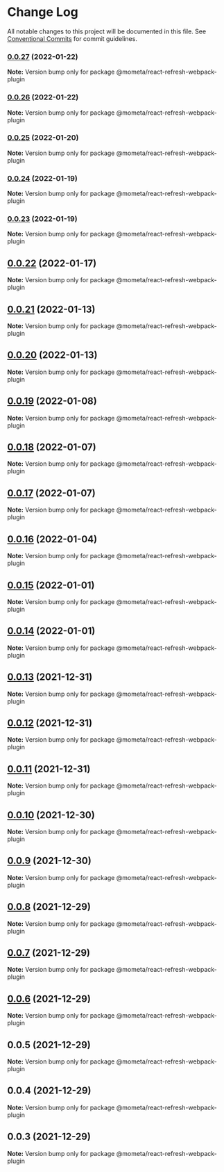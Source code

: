 # Change Log

All notable changes to this project will be documented in this file.
See [Conventional Commits](https://conventionalcommits.org) for commit guidelines.

### [0.0.27](https://github.com/imcuttle/mometa/compare/v0.0.26...v0.0.27) (2022-01-22)

**Note:** Version bump only for package @mometa/react-refresh-webpack-plugin

### [0.0.26](https://github.com/imcuttle/mometa/compare/v0.0.25...v0.0.26) (2022-01-22)

**Note:** Version bump only for package @mometa/react-refresh-webpack-plugin

### [0.0.25](https://github.com/imcuttle/mometa/compare/v0.0.24...v0.0.25) (2022-01-20)

**Note:** Version bump only for package @mometa/react-refresh-webpack-plugin

### [0.0.24](https://github.com/imcuttle/mometa/compare/v0.0.23...v0.0.24) (2022-01-19)

**Note:** Version bump only for package @mometa/react-refresh-webpack-plugin

### [0.0.23](https://github.com/imcuttle/mometa/compare/v0.0.22...v0.0.23) (2022-01-19)

**Note:** Version bump only for package @mometa/react-refresh-webpack-plugin

## [0.0.22](https://github.com/pmmmwh/react-refresh-webpack-plugin/compare/v0.0.21...v0.0.22) (2022-01-17)

**Note:** Version bump only for package @mometa/react-refresh-webpack-plugin

## [0.0.21](https://github.com/pmmmwh/react-refresh-webpack-plugin/compare/v0.0.20...v0.0.21) (2022-01-13)

**Note:** Version bump only for package @mometa/react-refresh-webpack-plugin

## [0.0.20](https://github.com/pmmmwh/react-refresh-webpack-plugin/compare/v0.0.19...v0.0.20) (2022-01-13)

**Note:** Version bump only for package @mometa/react-refresh-webpack-plugin

## [0.0.19](https://github.com/pmmmwh/react-refresh-webpack-plugin/compare/v0.0.18...v0.0.19) (2022-01-08)

**Note:** Version bump only for package @mometa/react-refresh-webpack-plugin

## [0.0.18](https://github.com/pmmmwh/react-refresh-webpack-plugin/compare/v0.0.17...v0.0.18) (2022-01-07)

**Note:** Version bump only for package @mometa/react-refresh-webpack-plugin

## [0.0.17](https://github.com/pmmmwh/react-refresh-webpack-plugin/compare/v0.0.16...v0.0.17) (2022-01-07)

**Note:** Version bump only for package @mometa/react-refresh-webpack-plugin

## [0.0.16](https://github.com/pmmmwh/react-refresh-webpack-plugin/compare/v0.0.15...v0.0.16) (2022-01-04)

**Note:** Version bump only for package @mometa/react-refresh-webpack-plugin

## [0.0.15](https://github.com/pmmmwh/react-refresh-webpack-plugin/compare/v0.0.14...v0.0.15) (2022-01-01)

**Note:** Version bump only for package @mometa/react-refresh-webpack-plugin

## [0.0.14](https://github.com/pmmmwh/react-refresh-webpack-plugin/compare/v0.0.13...v0.0.14) (2022-01-01)

**Note:** Version bump only for package @mometa/react-refresh-webpack-plugin

## [0.0.13](https://github.com/pmmmwh/react-refresh-webpack-plugin/compare/v0.0.12...v0.0.13) (2021-12-31)

**Note:** Version bump only for package @mometa/react-refresh-webpack-plugin

## [0.0.12](https://github.com/pmmmwh/react-refresh-webpack-plugin/compare/v0.0.11...v0.0.12) (2021-12-31)

**Note:** Version bump only for package @mometa/react-refresh-webpack-plugin

## [0.0.11](https://github.com/pmmmwh/react-refresh-webpack-plugin/compare/v0.0.10...v0.0.11) (2021-12-31)

**Note:** Version bump only for package @mometa/react-refresh-webpack-plugin

## [0.0.10](https://github.com/pmmmwh/react-refresh-webpack-plugin/compare/v0.0.9...v0.0.10) (2021-12-30)

**Note:** Version bump only for package @mometa/react-refresh-webpack-plugin

## [0.0.9](https://github.com/pmmmwh/react-refresh-webpack-plugin/compare/v0.0.8...v0.0.9) (2021-12-30)

**Note:** Version bump only for package @mometa/react-refresh-webpack-plugin

## [0.0.8](https://github.com/pmmmwh/react-refresh-webpack-plugin/compare/v0.0.7...v0.0.8) (2021-12-29)

**Note:** Version bump only for package @mometa/react-refresh-webpack-plugin

## [0.0.7](https://github.com/pmmmwh/react-refresh-webpack-plugin/compare/v0.0.6...v0.0.7) (2021-12-29)

**Note:** Version bump only for package @mometa/react-refresh-webpack-plugin

## [0.0.6](https://github.com/pmmmwh/react-refresh-webpack-plugin/compare/v0.0.5...v0.0.6) (2021-12-29)

**Note:** Version bump only for package @mometa/react-refresh-webpack-plugin

## 0.0.5 (2021-12-29)

**Note:** Version bump only for package @mometa/react-refresh-webpack-plugin

## 0.0.4 (2021-12-29)

**Note:** Version bump only for package @mometa/react-refresh-webpack-plugin

## 0.0.3 (2021-12-29)

**Note:** Version bump only for package @mometa/react-refresh-webpack-plugin

